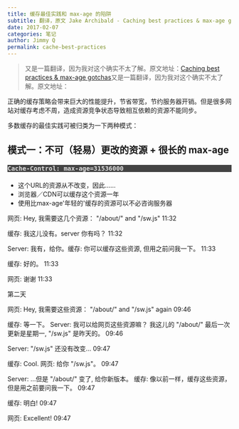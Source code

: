 ```yaml
---
title: 缓存最佳实践和 max-age 的陷阱
subtitle: 翻译，原文 Jake Archibald - Caching best practices & max-age gotchas
date: 2017-02-07
categories: 笔记
author: Jimmy Q
permalink: cache-best-practices
---
```


> 又是一篇翻译，因为我对这个确实不太了解。原文地址：[Caching best practices & max-age gotchas](https://jakearchibald.com/2016/caching-best-practices/)又是一篇翻译，因为我对这个确实不太了解。原文地址：

正确的缓存策略会带来巨大的性能提升，节省带宽，节约服务器开销。但是很多网站对缓存考虑不周，造成资源竞争状态导致相互依赖的资源不能同步。

多数缓存的最佳实践可被归类为一下两种模式：

## 模式一：不可（轻易）更改的资源 + 很长的 max-age

<h4 style="background: #444; color: #ddd; font-family: monospace, monospace;">
    Cache-Control: max-age=31536000
</h4>

* 这个URL的资源从不改变，因此……
* 浏览器／CDN可以缓存这个资源一年
* 使用比max-age'年轻的'缓存的资源可以不必咨询服务器

<div class="chat">
  <p class="chat-item page-chat">
    <span class="author">网页<span>:</span></span>
    Hey, 我需要这几个资源： <span class="chat-nowrap">"/about/"</span> and <span class="chat-nowrap">"/sw.js"</span>
    <span class="time">11:32</span>
  </p>

  <p class="chat-item cache-chat">
    <span class="author">缓存<span>:</span></span>
    我这儿没有。server 你有吗？
    <span class="time">11:32</span>
  </p>

  <p class="chat-item server-chat">
    <span class="author">Server<span>:</span></span>
    我有，给你。缓存: 你可以缓存这些资源, 但用之前问我一下。
    <span class="time">11:33</span>
  </p>

  <p class="chat-item cache-chat">
    <span class="author">缓存<span>:</span></span>
    好的。
    <span class="time">11:33</span>
  </p>

  <p class="chat-item page-chat">
    <span class="author">网页<span>:</span></span>
    谢谢
    <span class="time">11:33</span>
  </p>

  <p class="chat-direction">第二天</p>

  <p class="chat-item page-chat">
    <span class="author">网页<span>:</span></span>
    Hey, 我需要这些资源： <span class="chat-nowrap">"/about/"</span> and <span class="chat-nowrap">"/sw.js"</span> again
    <span class="time">09:46</span>
  </p>

  <p class="chat-item cache-chat">
    <span class="author">缓存<span>:</span></span>
    等一下。 Server: 我可以给网页这些资源嘛？ 我这儿的 <span class="chat-nowrap">"/about/"</span> 最后一次更新是星期一, <span class="chat-nowrap">"/sw.js"</span> 是昨天的。
    <span class="time">09:46</span>
  </p>

  <p class="chat-item server-chat">
    <span class="author">Server<span>:</span></span>
    <span class="chat-nowrap">"/sw.js"</span> 还没有改变…
    <span class="time">09:47</span>
  </p>

  <p class="chat-item cache-chat">
    <span class="author">缓存<span>:</span></span>
    Cool. 网页: 给你 <span class="chat-nowrap">"/sw.js"</span>。
    <span class="time">09:47</span>
  </p>

  <p class="chat-item server-chat">
    <span class="author">Server<span>:</span></span>
    …但是 <span class="chat-nowrap">"/about/"</span> 变了, 给你新版本。 缓存: 像以前一样，缓存这些资源，但是用之前要问我一下。
    <span class="time">09:47</span>
  </p>

  <p class="chat-item cache-chat">
    <span class="author">缓存<span>:</span></span>
    明白!
    <span class="time">09:47</span>
  </p>

  <p class="chat-item page-chat">
    <span class="author">网页<span>:</span></span>
    Excellent!
    <span class="time">09:47</span>
  </p>
</div>